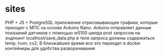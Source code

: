 # sites
 PHP + JS + PostgreSQL приложение отрисовывающее графики, которые приходят с МПС на основе Arduino Nano.
 Arduino отправляет данные показаний датчиков с помощью w5100 шилда post запросом на эндпоинт localhost/save_data.php в теле запроса должны содержаться temp; hum; co2;
 В близжайшее время все это переедет в docker контейнеры для удобства разворачивания
